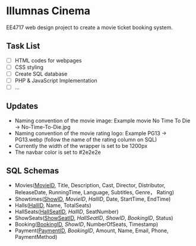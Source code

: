 # Illumnas Cinema
EE4717 web design project to create a movie ticket booking system.

## Task List
- [ ] HTML codes for webpages
- [ ] CSS styling
- [ ] Create SQL database
- [ ] PHP & JavaScript Implementation
- [ ] ...

## Updates
* Naming convention of the movie image: Example movie No Time To Die -> No-Time-To-Die.jpg
* Naming convention of the movie rating logo: Example PG13 -> PG13.webp (follow the name of the rating column on SQL)
* Currently the width of the wrapper is set to be 1200px
* The navbar color is set to #2e2e2e

## SQL Schemas
* Movies(<ins>MovieID</ins>, Title, Description, Cast, Director, Distributor, ReleaseDate, RunningTime, Language, Subtitles, Genre， Rating)
* Showtimes(<ins>ShowID</ins>, *MovieID*, *HallID*, Date, StartTime, EndTime)
* Halls(<ins>HallID</ins>, Name, TotalSeats)
* HallSeats(<ins>HallSeatID</ins>, *HallID*, SeatNumber)
* ShowSeats(<ins>ShowSeatID</ins>, *HallSeatID*, *ShowID*, *BookingID*, Status)
* Booking(<ins>BookingID</ins>, *ShowID*, NumberOfSeats, Timestamp)
* Payment(<ins>PaymentID</ins>, *BookingID*, Amount, Name, Email, Phone, PaymentMethod)